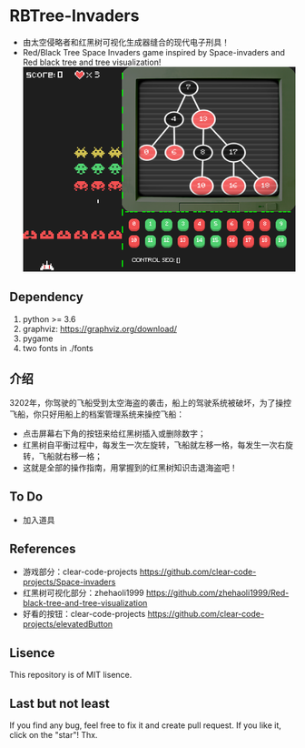 # RBTree-Invaders
+ 由太空侵略者和红黑树可视化生成器缝合的现代电子刑具！
+ Red/Black Tree Space Invaders game inspired by Space-invaders and Red black tree and tree visualization!
![](./gameplay.png)

## Dependency
1. python >= 3.6
2. graphviz: https://graphviz.org/download/
3. pygame
4. two fonts in ./fonts

## 介绍
3202年，你驾驶的飞船受到太空海盗的袭击，船上的驾驶系统被破坏，为了操控飞船，你只好用船上的档案管理系统来操控飞船：

+ 点击屏幕右下角的按钮来给红黑树插入或删除数字；
+ 红黑树自平衡过程中，每发生一次左旋转，飞船就左移一格，每发生一次右旋转，飞船就右移一格；
+ 这就是全部的操作指南，用掌握到的红黑树知识击退海盗吧！

## To Do
+ 加入道具

## References
+ 游戏部分：clear-code-projects https://github.com/clear-code-projects/Space-invaders
+ 红黑树可视化部分：zhehaoli1999 https://github.com/zhehaoli1999/Red-black-tree-and-tree-visualization
+ 好看的按钮：clear-code-projects https://github.com/clear-code-projects/elevatedButton


## Lisence
This repository is of MIT lisence.

## Last but not least
If you find any bug, feel free to fix it and create pull request.
If you like it, click on the "star"! Thx.
